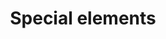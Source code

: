 ---
title: Special elements
scope: {"prefix":"/src/lib/","name":"src"}
focus: /src/lib/App.svelte
---